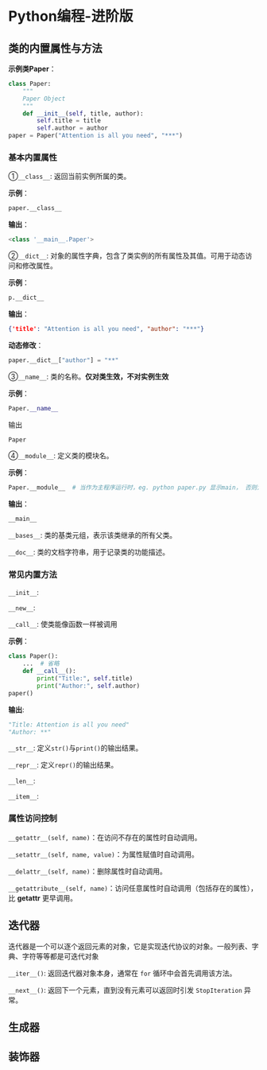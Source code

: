 # Python编程-进阶版

## 类的内置属性与方法

**示例类Paper**：

```python
class Paper:
    """
    Paper Object
    """
    def __init__(self, title, author):
        self.title = title
        self.author = author
paper = Paper("Attention is all you need", "***")
```

### 基本内置属性

①`__class__`: 返回当前实例所属的类。

**示例**：

```py
paper.__class__
```

**输出**：

```python
<class '__main__.Paper'>
```

②`__dict__`: 对象的属性字典，包含了类实例的所有属性及其值。可用于动态访问和修改属性。

**示例**：

```python
p.__dict__
```

**输出**：

```json
{'title': "Attention is all you need", "author": "***"}
```

**动态修改**：

```python
paper.__dict__["author"] = "**"
```

③`__name__`: 类的名称。**仅对类生效，不对实例生效**

**示例**：

```python
Paper.__name__
```

输出

```python
Paper
```

④`__module__`: 定义类的模块名。

**示例**：

```python
Paper.__module__  # 当作为主程序运行时，eg. python paper.py 显示main， 否则为模块名
```

**输出**：

```python
__main__
```

`__bases__`: 类的基类元组，表示该类继承的所有父类。

`__doc__`: 类的文档字符串，用于记录类的功能描述。



### 常见内置方法

`__init__`:

`__new__`:

`__call__`: 使类能像函数一样被调用

**示例**：

```python
class Paper():
    ...  # 省略
    def __call__():
        print("Title:", self.title)
        print("Author:", self.author)
paper()
```

**输出**:

```python
"Title: Attention is all you need"
"Author: **"
```



`__str__`: 定义`str()`与`print()`的输出结果。

`__repr__`: 定义`repr()`的输出结果。

`__len__`: 

`__item__`: 

### 属性访问控制

`__getattr__(self, name)`：在访问不存在的属性时自动调用。

`__setattr__(self, name, value)`：为属性赋值时自动调用。

`__delattr__(self, name)`：删除属性时自动调用。

`__getattribute__(self, name)`：访问任意属性时自动调用（包括存在的属性），比 __getattr__ 更早调用。



## 迭代器

迭代器是一个可以逐个返回元素的对象，它是实现迭代协议的对象。一般列表、字典、字符等等都是可迭代对象

`__iter__()`: 返回迭代器对象本身，通常在 `for` 循环中会首先调用该方法。

`__next__()`: 返回下一个元素，直到没有元素可以返回时引发 `StopIteration` 异常。





## 生成器

## 装饰器



## 


